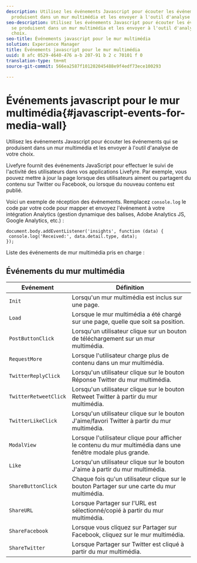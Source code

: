 ```yaml
---
description: Utilisez les événements Javascript pour écouter les événements qui se
  produisent dans un mur multimédia et les envoyer à l'outil d'analyse de votre choix.
seo-description: Utilisez les événements Javascript pour écouter les événements qui
  se produisent dans un mur multimédia et les envoyer à l'outil d'analyse de votre
  choix.
seo-title: Événements javascript pour le mur multimédia
solution: Experience Manager
title: Événements javascript pour le mur multimédia
uuid: 8 afc 0529-4640-476 a-b 207-91 b 2 c 70101 f 0
translation-type: tm+mt
source-git-commit: 566ea2587f101202045488e9f4edf73ece100293

---
```



# Événements javascript pour le mur multimédia{#javascript-events-for-media-wall}

Utilisez les événements Javascript pour écouter les événements qui se produisent dans un mur multimédia et les envoyer à l'outil d'analyse de votre choix.

Livefyre fournit des événements JavaScript pour effectuer le suivi de l'activité des utilisateurs dans vos applications Livefyre. Par exemple, vous pouvez mettre à jour la page lorsque des utilisateurs aiment ou partagent du contenu sur Twitter ou Facebook, ou lorsque du nouveau contenu est publié.

Voici un exemple de réception des événements. Remplacez `console.log` le code par votre code pour mapper et envoyez l'événement à votre intégration Analytics (gestion dynamique des balises, Adobe Analytics JS, Google Analytics, etc.) :

```
document.body.addEventListener('insights', function (data) { 
 console.log('Received:', data.detail.type, data); 
});
```

Liste des événements de mur multimédia pris en charge :

## Événements du mur multimédia

| Evénement | Définition |
|---|---|
| `Init` | Lorsqu'un mur multimédia est inclus sur une page. |
| `Load` | Lorsque le mur multimédia a été chargé sur une page, quelle que soit sa position. |
| `PostButtonClick` | Lorsqu'un utilisateur clique sur un bouton de téléchargement sur un mur multimédia. |
| `RequestMore` | Lorsque l'utilisateur charge plus de contenu dans un mur multimédia. |
| `TwitterReplyClick` | Lorsqu'un utilisateur clique sur le bouton Réponse Twitter du mur multimédia. |
| `TwitterRetweetClick` | Lorsqu'un utilisateur clique sur le bouton Retweet Twitter à partir du mur multimédia. |
| `TwitterLikeClick` | Lorsqu'un utilisateur clique sur le bouton J'aime/favori Twitter à partir du mur multimédia. |
| `ModalView` | Lorsque l'utilisateur clique pour afficher le contenu du mur multimédia dans une fenêtre modale plus grande. |
| `Like` | Lorsqu'un utilisateur clique sur le bouton J'aime à partir du mur multimédia. |
| `ShareButtonClick` | Chaque fois qu'un utilisateur clique sur le bouton Partager sur une carte du mur multimédia. |
| `ShareURL` | Lorsque Partager sur l'URL est sélectionné/copié à partir du mur multimédia. |
| `ShareFacebook` | Lorsque vous cliquez sur Partager sur Facebook, cliquez sur le mur multimédia. |
| `ShareTwitter` | Lorsque Partager sur Twitter est cliqué à partir du mur multimédia. |
